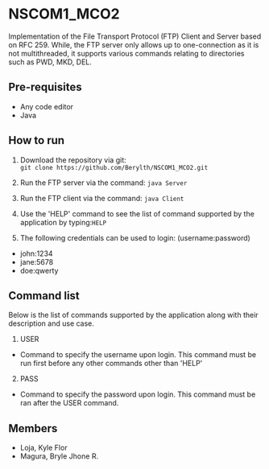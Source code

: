 # NSCOM1_MCO2
Implementation of the File Transport Protocol (FTP) Client and Server based on RFC 259. While, the FTP server only allows up to one-connection as it is not multithreaded, it supports various commands relating to directories such as PWD, MKD, DEL. 

## Pre-requisites
- Any code editor
- Java

## How to run
1) Download the repository via git:  
`git clone https://github.com/Berylth/NSCOM1_MCO2.git`

2) Run the FTP server via the command:
`java Server`

3) Run the FTP client via the command:
`java Client`

4) Use the 'HELP' command to see the list of command supported by the application by typing:`HELP`

5) The following credentials can be used to login: (username:password)
- john:1234 
- jane:5678
- doe:qwerty
  
## Command list
Below is the list of commands supported by the application along with their description and use case.

1) USER <username>
- Command to specify the username upon login. This command must be run first before any other commands other than 'HELP'
2) PASS <password>
- Command to specify the password upon login. This command must be ran after the USER command.
  
## Members
- Loja, Kyle Flor
- Magura, Bryle Jhone R.
